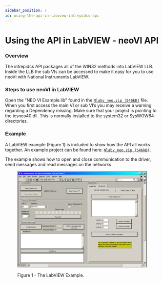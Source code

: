 ```yaml
---
sidebar_position: 7
id: using-the-api-in-labview-intrepidcs-api
---
```


# Using the API in LabVIEW - neoVI API

### Overview

The intrepidcs API packages all of the WIN32 methods into LabVIEW LLB. Inside the LLB the sub VIs can be accessed to make it easy for you to use neoVI with National Instruments LabVIEW.

### Steps to use neoVI in LabVIEW

Open the “NEO VI Example.llb” found in the [`Nlabv_neo.zip (546kB)`](https://cdn.intrepidcs.net/guides/neoVIDLL/\_downloads/6784fbd1fe42ce22e0eb0da0b9ed0e6b/Nlabv\_neo.zip) file. When you first access the main VI or sub VI’s you may receive a warning regarding a Dependency missing. Make sure that your project is pointing to the icsneo40.dll. This is normally installed to the system32 or SysWOW64 directories.

### Example

A LabVIEW example (Figure 1) is included to show how the API all works together. An example project can be found here: [`Nlabv_neo.zip (546kB)`](https://cdn.intrepidcs.net/guides/neoVIDLL/\_downloads/6784fbd1fe42ce22e0eb0da0b9ed0e6b/Nlabv\_neo.zip).

The example shows how to open and close communication to the driver, send messages and read messages on the networks.


<div class="text--center">

<figure>

![Figure 1 - The LabVIEW Example.](../assets/LVExample.jpg)
<figcaption>Figure 1 - The LabVIEW Example.</figcaption>

</figure>
</div>
